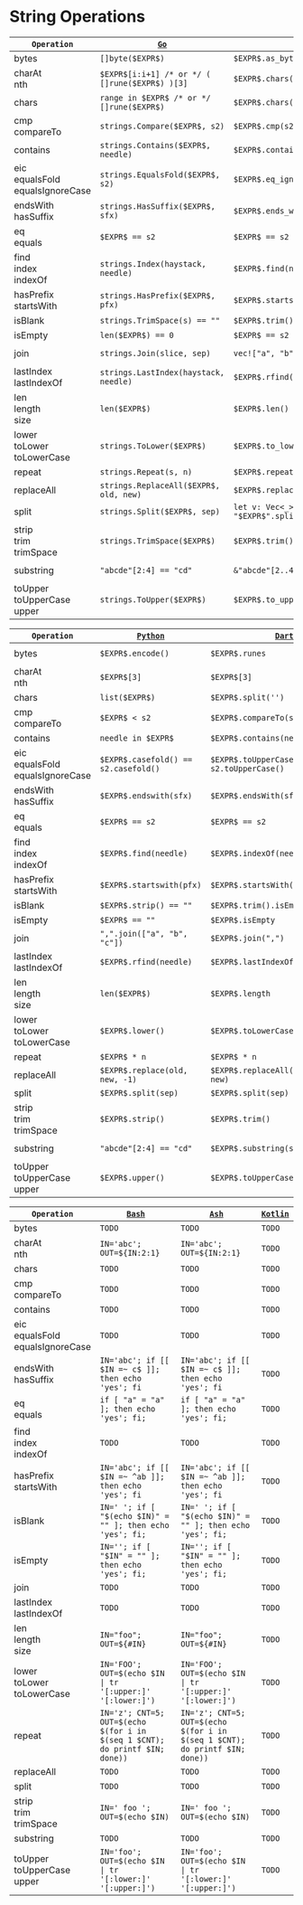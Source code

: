 # String Operations

|`Operation`|[`Go`](https://go.dev/)|[`Rust`](https://www.rust-lang.org/)|[`Java`](https://docs.oracle.com/javase/8/docs/technotes/guides/language/)|
|---|---|---|---|
|bytes|`[]byte($EXPR$)`|`$EXPR$.as_bytes()`|`$EXPR$.getBytes("UTF8")`|
|charAt<br/>nth|`$EXPR$[i:i+1] /* or */ ( []rune($EXPR$) )[3]`|`$EXPR$.chars().nth(3)`|`$EXPR$.charAt(3)`|
|chars|`range in $EXPR$ /* or */ []rune($EXPR$)`|`$EXPR$.chars()`|`$EXPR$.toCharArray()`|
|cmp<br/>compareTo|`strings.Compare($EXPR$, s2)`|`$EXPR$.cmp(s2) == Ordering::Less`|`$EXPR$.compareTo(s2)`|
|contains|`strings.Contains($EXPR$, needle)`|`$EXPR$.contains(needle)`|`$EXPR$.contains(needle)`|
|eic<br/>equalsFold<br/>equalsIgnoreCase|`strings.EqualsFold($EXPR$, s2)`|`$EXPR$.eq_ignore_ascii_case(&s2)`|`$EXPR$.equalsIgnoreCase(s2)`|
|endsWith<br/>hasSuffix|`strings.HasSuffix($EXPR$, sfx)`|`$EXPR$.ends_with(sfx)`|`$EXPR$.endsWith(sfx)`|
|eq<br/>equals|`$EXPR$ == s2`|`$EXPR$ == s2`|`$EXPR$.equals(s2)`|
|find<br/>index<br/>indexOf|`strings.Index(haystack, needle)`|`$EXPR$.find(needle)`|`$EXPR$.indexOf(needle)`|
|hasPrefix<br/>startsWith|`strings.HasPrefix($EXPR$, pfx)`|`$EXPR$.starts_with(pfx)`|`$EXPR$.startsWith(pfx)`|
|isBlank|`strings.TrimSpace(s) == ""`|`$EXPR$.trim() == ""`|`$EXPR$.isBlank()`|
|isEmpty|`len($EXPR$) == 0`|`$EXPR$ == s2`|`$EXPR$.isEmpty`|
|join|`strings.Join(slice, sep)`|`vec!["a", "b", "c"].join(sep)`|`String.join(sep, List.of("a", "b", "c"))`|
|lastIndex<br/>lastIndexOf|`strings.LastIndex(haystack, needle)`|`$EXPR$.rfind(needle)`|`$EXPR$.lastIndexOf(needle)`|
|len<br/>length<br/>size|`len($EXPR$)`|`$EXPR$.len()`|`$EXPR$.length()`|
|lower<br/>toLower<br/>toLowerCase|`strings.ToLower($EXPR$)`|`$EXPR$.to_lowercase()`|`$EXPR$.toLowerCase(Locale.ROOT)`|
|repeat|`strings.Repeat(s, n)`|`$EXPR$.repeat(n)`|`$EXPR$.repeat(n)`|
|replaceAll|`strings.ReplaceAll($EXPR$, old, new)`|`$EXPR$.replace(old, new)`|`$EXPR$.replaceAll(old, new)`|
|split|`strings.Split($EXPR$, sep)`|`let v: Vec<_> = "$EXPR$".split(sep).collect()`|`$EXPR$.split(sep, 0)`|
|strip<br/>trim<br/>trimSpace|`strings.TrimSpace($EXPR$)`|`$EXPR$.trim()`|`$EXPR$.strip()`|
|substring|`"abcde"[2:4] == "cd"`|`&"abcde"[2..4] == "cd"`|`"abcde".substring(2, 4).equals("cd")`|
|toUpper<br/>toUpperCase<br/>upper|`strings.ToUpper($EXPR$)`|`$EXPR$.to_uppercase()`|`$EXPR$.toUpperCase(Locale.ROOT)`|


|`Operation`|[`Python`](https://www.python.org/)|[`Dart`](https://dart.dev/)|[`Ts`](https://www.typescriptlang.org/)|
|---|---|---|---|
|bytes|`$EXPR$.encode()`|`$EXPR$.runes`|`new TextEncoder().encode($EXPR$)`|
|charAt<br/>nth|`$EXPR$[3]`|`$EXPR$[3]`|`$EXPR$[3]`|
|chars|`list($EXPR$)`|`$EXPR$.split('')`|`$EXPR$.split('')`|
|cmp<br/>compareTo|`$EXPR$ < s2`|`$EXPR$.compareTo(s2)`|`$EXPR$.localeCompare(s2)`|
|contains|`needle in $EXPR$`|`$EXPR$.contains(needle)`|`$EXPR$.indexOf(needle) > -1`|
|eic<br/>equalsFold<br/>equalsIgnoreCase|`$EXPR$.casefold() == s2.casefold()`|`$EXPR$.toUpperCase() == s2.toUpperCase()`|`$EXPR$.toUpperCase() === s2.toUpperCase()`|
|endsWith<br/>hasSuffix|`$EXPR$.endswith(sfx)`|`$EXPR$.endsWith(sfx)`|`$EXPR$.endsWith(sfx)`|
|eq<br/>equals|`$EXPR$ == s2`|`$EXPR$ == s2`|`$EXPR$ === s2`|
|find<br/>index<br/>indexOf|`$EXPR$.find(needle)`|`$EXPR$.indexOf(needle)`|`$EXPR$.indexOf(needle)`|
|hasPrefix<br/>startsWith|`$EXPR$.startswith(pfx)`|`$EXPR$.startsWith(pfx)`|`$EXPR$.startsWith(pfx)`|
|isBlank|`$EXPR$.strip() == ""`|`$EXPR$.trim().isEmpty`|`$EXPR$.trim() === ""`|
|isEmpty|`$EXPR$ == ""`|`$EXPR$.isEmpty`|`$EXPR$ === ""`|
|join|`",".join(["a", "b", "c"])`|`$EXPR$.join(",")`|`["a", "b", "c"].join(sep)`|
|lastIndex<br/>lastIndexOf|`$EXPR$.rfind(needle)`|`$EXPR$.lastIndexOf(needle)`|`$EXPR$.lastIndexOf(needle)`|
|len<br/>length<br/>size|`len($EXPR$)`|`$EXPR$.length`|`$EXPR$.length`|
|lower<br/>toLower<br/>toLowerCase|`$EXPR$.lower()`|`$EXPR$.toLowerCase()`|`$EXPR$.toLowerCase()`|
|repeat|`$EXPR$ * n`|`$EXPR$ * n`|`$EXPR$.repeat(n)`|
|replaceAll|`$EXPR$.replace(old, new, -1)`|`$EXPR$.replaceAll(RegExp(r'ab'), new)`|`$EXPR$.replaceAll(old, new)`|
|split|`$EXPR$.split(sep)`|`$EXPR$.split(sep)`|`$EXPR$.split(sep)`|
|strip<br/>trim<br/>trimSpace|`$EXPR$.strip()`|`$EXPR$.trim()`|`$EXPR$.trim()`|
|substring|`"abcde"[2:4] == "cd"`|`$EXPR$.substring(start, end)`|`"abcde".substring(2,4) === "cd"`|
|toUpper<br/>toUpperCase<br/>upper|`$EXPR$.upper()`|`$EXPR$.toUpperCase()`|`$EXPR$.toUpperCase()`|


|`Operation`|[`Bash`](https://www.gnu.org/software/bash/)|[`Ash`](https://en.wikipedia.org/wiki/Almquist_shell)|[`Kotlin`](https://kotlinlang.org/)|
|---|---|---|---|
|bytes|`TODO`|`TODO`|`TODO`|
|charAt<br/>nth|`IN='abc'; OUT=${IN:2:1}`|`IN='abc'; OUT=${IN:2:1}`|`TODO`|
|chars|`TODO`|`TODO`|`TODO`|
|cmp<br/>compareTo|`TODO`|`TODO`|`TODO`|
|contains|`TODO`|`TODO`|`TODO`|
|eic<br/>equalsFold<br/>equalsIgnoreCase|`TODO`|`TODO`|`TODO`|
|endsWith<br/>hasSuffix|`IN='abc'; if [[ $IN =~ c$ ]]; then echo 'yes'; fi`|`IN='abc'; if [[ $IN =~ c$ ]]; then echo 'yes'; fi`|`TODO`|
|eq<br/>equals|`if [ "a" = "a" ]; then echo 'yes'; fi;`|`if [ "a" = "a" ]; then echo 'yes'; fi;`|`TODO`|
|find<br/>index<br/>indexOf|`TODO`|`TODO`|`TODO`|
|hasPrefix<br/>startsWith|`IN='abc'; if [[ $IN =~ ^ab ]]; then echo 'yes'; fi`|`IN='abc'; if [[ $IN =~ ^ab ]]; then echo 'yes'; fi`|`TODO`|
|isBlank|`IN=' '; if [ "$(echo $IN)" = "" ]; then echo 'yes'; fi;`|`IN=' '; if [ "$(echo $IN)" = "" ]; then echo 'yes'; fi;`|`TODO`|
|isEmpty|`IN=''; if [ "$IN" = "" ]; then echo 'yes'; fi;`|`IN=''; if [ "$IN" = "" ]; then echo 'yes'; fi;`|`TODO`|
|join|`TODO`|`TODO`|`TODO`|
|lastIndex<br/>lastIndexOf|`TODO`|`TODO`|`TODO`|
|len<br/>length<br/>size|`IN="foo"; OUT=${#IN}`|`IN="foo"; OUT=${#IN}`|`TODO`|
|lower<br/>toLower<br/>toLowerCase|`IN='FOO'; OUT=$(echo $IN \| tr '[:upper:]' '[:lower:]')`|`IN='FOO'; OUT=$(echo $IN \| tr '[:upper:]' '[:lower:]')`|`TODO`|
|repeat|`IN='z'; CNT=5; OUT=$(echo $(for i in $(seq 1 $CNT); do printf $IN; done))`|`IN='z'; CNT=5; OUT=$(echo $(for i in $(seq 1 $CNT); do printf $IN; done))`|`TODO`|
|replaceAll|`TODO`|`TODO`|`TODO`|
|split|`TODO`|`TODO`|`TODO`|
|strip<br/>trim<br/>trimSpace|`IN=' foo '; OUT=$(echo $IN)`|`IN=' foo '; OUT=$(echo $IN)`|`TODO`|
|substring|`TODO`|`TODO`|`TODO`|
|toUpper<br/>toUpperCase<br/>upper|`IN='foo'; OUT=$(echo $IN \| tr '[:lower:]' '[:upper:]')`|`IN='foo'; OUT=$(echo $IN \| tr '[:lower:]' '[:upper:]')`|`TODO`|


